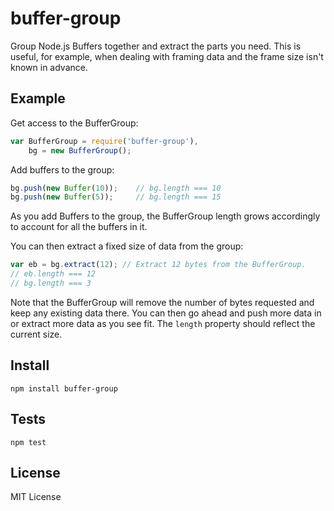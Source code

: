 # buffer-group

Group Node.js Buffers together and extract the parts you need.  This is useful, for example, when
dealing with framing data and the frame size isn't known in advance.


## Example

Get access to the BufferGroup:

```js
var BufferGroup = require('buffer-group'),
    bg = new BufferGroup();
```

Add buffers to the group:

```js
bg.push(new Buffer(10));    // bg.length === 10
bg.push(new Buffer(5));     // bg.length === 15
```

As you add Buffers to the group, the BufferGroup length grows accordingly to account for all the buffers in it.

You can then extract a fixed size of data from the group:

```js
var eb = bg.extract(12); // Extract 12 bytes from the BufferGroup.
// eb.length === 12
// bg.length === 3
```

Note that the BufferGroup will remove the number of bytes requested and keep any existing data there.
You can then go ahead and push more data in or extract more data as you see fit.  The `length` property
should reflect the current size.

## Install

```
npm install buffer-group
```

## Tests

```
npm test
```

## License

MIT License
